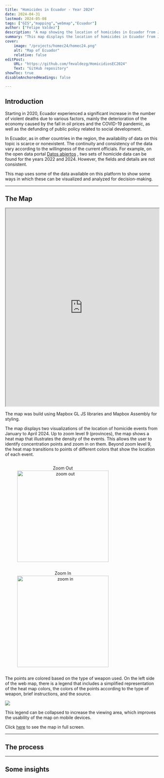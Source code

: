 ```yaml
---
title: "Homicides in Ecuador - Year 2024" 
date: 2024-04-31
lastmod: 2024-05-08
tags: ["GIS","mapping","webmap","Ecuador"]
author: ["Felipe Valdez"]
description: "A map showing the location of homicides in Ecuador from January to April 2024" 
summary: "This map displays the location of homicides in Ecuador from January to April 2024. When zoomed out, a heatmap displaying the concentration of events is showed. When zoomed in to specific cities each point represents an event. Points are color coded base don the type of weapon used." 
cover:
    image: "/projects/homec24/homec24.png"
    alt: "Map of Ecuador"
    relative: false
editPost:
    URL: "https://github.com/fmvaldezg/HomicidiosEC2024"
    Text: "GitHub repository"
showToc: true
disableAnchoredHeadings: false

---
```


## Introduction

Starting in 2020, Ecuador experienced a significant increase in the number of violent deaths due to various factors, mainly the deterioration of the economy caused by the fall in oil prices and the COVID-19 pandemic, as well as the defunding of public policy related to social development. 

In Ecuador, as in other countries in the region, the availability of data on this topic is scarce or nonexistent. The continuity and consistency of the data vary according to the willingness of the current officials. For example, on the open data portal [Datos abiertos](https://www.datosabiertos.gob.ec/) , two sets of homicide data can be found for the years 2022 and 2024. However, the fields and details are not consistent. 

This map uses some of the data available on this platform to show some ways in which these can be visualized and analyzed for decision-making.

---

## The Map

<iframe
  src="https://fmvaldezg.github.io/HomicidiosEC2024/"
  style="width:100%; height:650px;"
></iframe>

The map was build using Mapbox GL JS libraries and Mapbox Assembly for styling.

The map displays two visualizations of the location of homicide events from January to April 2024. Up to zoom level 9 (provinces), the map shows a heat map that illustrates the density of the events. This allows the user to identify concentration points and zoom in on them. Beyond zoom level 9, the heat map transitions to points of different colors that show the location of each event. 

<figure style="display: inline-block; text-align: center;">
  <figcaption>Zoom Out</figcaption>
  <img src="/projects/homec24/zoomout.png" alt="zoom out" style="display:inline; width:300px; height:auto; vertical-align: middle;">
</figure>

<figure style="display: inline-block; text-align: center;">
  <figcaption>Zoom In</figcaption>
  <img src="/projects/homec24/zoomin.png" alt="zoom in" style="display:inline; width:300px; height:auto; vertical-align: middle;">
</figure>


The points are colored based on the type of weapon used. On the left side of the web map, there is a legend that includes a simplified representation of the heat map colors, the colors of the points according to the type of weapon, brief instructions, and the source. 

![](/projects/homec24/key.png)

This legend can be collapsed to increase the viewing area, which improves the usability of the map on mobile devices.

Click [here](https://fmvaldezg.github.io/HomicidiosEC2024/) to see the map in full screen.


---

## The process



---

## Some insights

